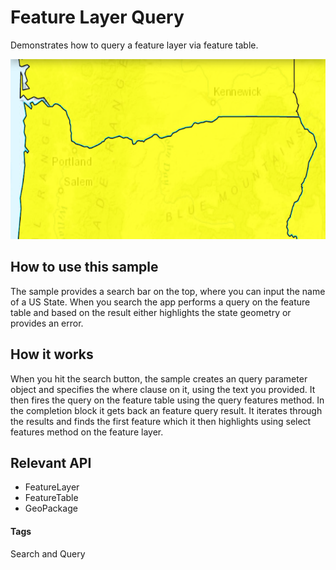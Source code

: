 # Feature Layer Query
Demonstrates how to query a feature layer via feature table.

![Feature Layer Query App](feature-layer-query.png)

## How to use this sample
The sample provides a search bar on the top, where you can input the name of a US State. When you search the app performs a query on the feature table and based on the result either highlights the state geometry or provides an error.

## How it works
When you hit the search button, the sample creates an query parameter object and specifies the where clause on it, using the text you provided. It then fires the query on the feature table using the query features method. In the completion block it gets back an feature query result. It iterates through the results and finds the first  feature which it then highlights using select features method on the feature layer.

## Relevant API
* FeatureLayer
* FeatureTable
* GeoPackage

#### Tags
Search and Query